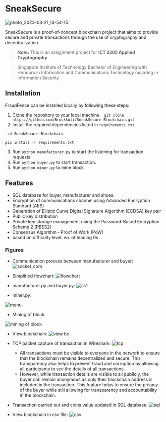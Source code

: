 #  SneakSecure

![photo_2023-03-21_14-54-15](https://user-images.githubusercontent.com/59412437/228034201-d5a43bee-b9e8-4aa2-9c0f-5acb27705e6a.jpg)


SneakSecure is a proof-of-concept blockchain project that aims to provide secure and private transactions through the use of  cryptography and decentralization.
> **Note:** This is an assignment project for  **ICT 2205 Applied Cryptography** 

> Singapore Institute of Technology Bachelor of Engineering with Honours in Information and Communications Technology majoring in Information Security
##  Installation

FraudFence can be installed locally by following these steps:
1.  Clone the repository to your local machine.
``` git clone https://github.com/Brockkoli/SneakSecure-Blockchain.git```
2.   Install the required dependencies listed in `requirements.txt`.

   ``` cd SneakSecure-Blockchain```

   ```pip install -r requirements.txt```

3.  Run `python manufacturer.py` to start the listening for transaction requests.
4.  Run `python buyer.py` to start transaction.
5.  Run `python miner.py` to mine block

## Features

-   SQL database for buyer, manufacturer and shoes.
-   Encryption of communications channel using Advanced Encryption Standard (AES)
-   Generation of Elliptic Curve Digital Signature Algorithm (ECDSA) key pair  
-   Public key distribution 
-   Private key storage management using the Password-Based Encryption Scheme 2 (PBES2)
-   Consensus Algorithm - Proof of Work (PoW)
  - based on difficulty level: no. of leading 0s  

### Figures
- Communication process between manufacturer and buyer:
![socket_com](https://user-images.githubusercontent.com/59412437/228035697-b38e257a-2faa-42c3-bce1-ec71fdbd4783.png)

- Simplified flowchart:
![flowchart](https://user-images.githubusercontent.com/59412437/228035946-65630182-d1ee-4684-ad82-f4e7d28d1cbc.png)

- manufacturer.py and buyer.py:
![ss1](https://user-images.githubusercontent.com/59412437/228036619-4e27e326-ff8e-4855-9fba-289b84bdb27d.png)

- miner.py:

![menu](https://user-images.githubusercontent.com/59412437/228036691-a0f1abcc-cef8-4eb8-81e8-4d9570db54c0.png)

- Mining of block: 

![mining of block](https://user-images.githubusercontent.com/59412437/228036752-a9fcc56e-cd01-4e14-bbd0-2023b4ffcda3.png)

- View blockchain:
![view bc](https://user-images.githubusercontent.com/59412437/228036805-2c4e22ce-cbb9-4995-95ad-2c15a2ca02b5.png)

- TCP packet capture of transaction in Wireshark:
![tcp](https://user-images.githubusercontent.com/59412437/228037071-8bb69063-5705-4b04-a50b-93bbfd6abfe4.png)
  - All transactions must be visible to everyone in the network to ensure that the blockchain remains decentralized and secure. This transparency also helps to prevent fraud and corruption by allowing all participants to see the details of all transactions. 
  - However, while transaction details are visible to all publicly, the buyer can remain anonymous as only their blockchain address is included in the transaction. This feature helps to ensure the privacy of the buyer while still allowing for transparency and accountability in the blockchain.

- Transaction carried out and coins value updated in SQL database:
![sql](https://user-images.githubusercontent.com/59412437/228037381-f92f88f1-b12d-442e-861c-324cf2ceba4a.png) 

- View blockchain in csv file:
![csv](https://user-images.githubusercontent.com/59412437/228037559-d59fbab6-039b-4787-a737-2357e762019a.png)

